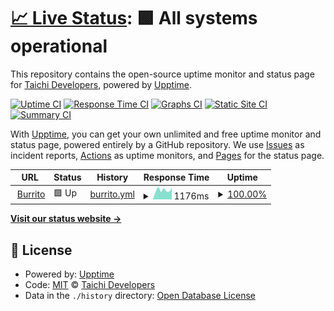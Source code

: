 # [📈 Live Status](https://status.dianshiapp.com): <!--live status--> **🟩 All systems operational**

This repository contains the open-source uptime monitor and status page for [Taichi Developers](https://taichi.graphics/), powered by [Upptime](https://github.com/upptime/upptime).

[![Uptime CI](https://github.com/taichi-dev/taitopia-status-page/workflows/Uptime%20CI/badge.svg)](https://github.com/taichi-dev/taitopia-status-page/actions?query=workflow%3A%22Uptime+CI%22)
[![Response Time CI](https://github.com/taichi-dev/taitopia-status-page/workflows/Response%20Time%20CI/badge.svg)](https://github.com/taichi-dev/taitopia-status-page/actions?query=workflow%3A%22Response+Time+CI%22)
[![Graphs CI](https://github.com/taichi-dev/taitopia-status-page/workflows/Graphs%20CI/badge.svg)](https://github.com/taichi-dev/taitopia-status-page/actions?query=workflow%3A%22Graphs+CI%22)
[![Static Site CI](https://github.com/taichi-dev/taitopia-status-page/workflows/Static%20Site%20CI/badge.svg)](https://github.com/taichi-dev/taitopia-status-page/actions?query=workflow%3A%22Static+Site+CI%22)
[![Summary CI](https://github.com/taichi-dev/taitopia-status-page/workflows/Summary%20CI/badge.svg)](https://github.com/taichi-dev/taitopia-status-page/actions?query=workflow%3A%22Summary+CI%22)

With [Upptime](https://upptime.js.org), you can get your own unlimited and free uptime monitor and status page, powered entirely by a GitHub repository. We use [Issues](https://github.com/taichi-dev/taitopia-status-page/issues) as incident reports, [Actions](https://github.com/taichi-dev/taitopia-status-page/actions) as uptime monitors, and [Pages](https://status.dianshiapp.com) for the status page.

<!--start: status pages-->
<!-- This summary is generated by Upptime (https://github.com/upptime/upptime) -->
<!-- Do not edit this manually, your changes will be overwritten -->
<!-- prettier-ignore -->
| URL | Status | History | Response Time | Uptime |
| --- | ------ | ------- | ------------- | ------ |
| <img alt="" src="https://icons.duckduckgo.com/ip3/dianshiapp.com.ico" height="13"> [Burrito](https://dianshiapp.com) | 🟩 Up | [burrito.yml](https://github.com/taichi-dev/taitopia-status-page/commits/HEAD/history/burrito.yml) | <details><summary><img alt="Response time graph" src="./graphs/burrito/response-time-week.png" height="20"> 1176ms</summary><br><a href="https://status.dianshiapp.com/history/burrito"><img alt="Response time 1451" src="https://img.shields.io/endpoint?url=https%3A%2F%2Fraw.githubusercontent.com%2Ftaichi-dev%2Ftaitopia-status-page%2FHEAD%2Fapi%2Fburrito%2Fresponse-time.json"></a><br><a href="https://status.dianshiapp.com/history/burrito"><img alt="24-hour response time 1454" src="https://img.shields.io/endpoint?url=https%3A%2F%2Fraw.githubusercontent.com%2Ftaichi-dev%2Ftaitopia-status-page%2FHEAD%2Fapi%2Fburrito%2Fresponse-time-day.json"></a><br><a href="https://status.dianshiapp.com/history/burrito"><img alt="7-day response time 1176" src="https://img.shields.io/endpoint?url=https%3A%2F%2Fraw.githubusercontent.com%2Ftaichi-dev%2Ftaitopia-status-page%2FHEAD%2Fapi%2Fburrito%2Fresponse-time-week.json"></a><br><a href="https://status.dianshiapp.com/history/burrito"><img alt="30-day response time 1451" src="https://img.shields.io/endpoint?url=https%3A%2F%2Fraw.githubusercontent.com%2Ftaichi-dev%2Ftaitopia-status-page%2FHEAD%2Fapi%2Fburrito%2Fresponse-time-month.json"></a><br><a href="https://status.dianshiapp.com/history/burrito"><img alt="1-year response time 1451" src="https://img.shields.io/endpoint?url=https%3A%2F%2Fraw.githubusercontent.com%2Ftaichi-dev%2Ftaitopia-status-page%2FHEAD%2Fapi%2Fburrito%2Fresponse-time-year.json"></a></details> | <details><summary><a href="https://status.dianshiapp.com/history/burrito">100.00%</a></summary><a href="https://status.dianshiapp.com/history/burrito"><img alt="All-time uptime 100.00%" src="https://img.shields.io/endpoint?url=https%3A%2F%2Fraw.githubusercontent.com%2Ftaichi-dev%2Ftaitopia-status-page%2FHEAD%2Fapi%2Fburrito%2Fuptime.json"></a><br><a href="https://status.dianshiapp.com/history/burrito"><img alt="24-hour uptime 100.00%" src="https://img.shields.io/endpoint?url=https%3A%2F%2Fraw.githubusercontent.com%2Ftaichi-dev%2Ftaitopia-status-page%2FHEAD%2Fapi%2Fburrito%2Fuptime-day.json"></a><br><a href="https://status.dianshiapp.com/history/burrito"><img alt="7-day uptime 100.00%" src="https://img.shields.io/endpoint?url=https%3A%2F%2Fraw.githubusercontent.com%2Ftaichi-dev%2Ftaitopia-status-page%2FHEAD%2Fapi%2Fburrito%2Fuptime-week.json"></a><br><a href="https://status.dianshiapp.com/history/burrito"><img alt="30-day uptime 100.00%" src="https://img.shields.io/endpoint?url=https%3A%2F%2Fraw.githubusercontent.com%2Ftaichi-dev%2Ftaitopia-status-page%2FHEAD%2Fapi%2Fburrito%2Fuptime-month.json"></a><br><a href="https://status.dianshiapp.com/history/burrito"><img alt="1-year uptime 100.00%" src="https://img.shields.io/endpoint?url=https%3A%2F%2Fraw.githubusercontent.com%2Ftaichi-dev%2Ftaitopia-status-page%2FHEAD%2Fapi%2Fburrito%2Fuptime-year.json"></a></details>

<!--end: status pages-->

[**Visit our status website →**](https://status.dianshiapp.com)

## 📄 License

- Powered by: [Upptime](https://github.com/upptime/upptime)
- Code: [MIT](./LICENSE) © [Taichi Developers](https://taichi.graphics/)
- Data in the `./history` directory: [Open Database License](https://opendatacommons.org/licenses/odbl/1-0/)
